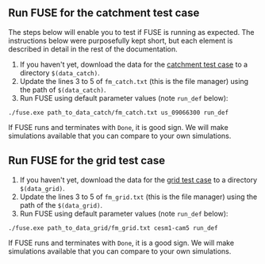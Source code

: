 ## Run FUSE for the catchment test case

The steps below will enable you to test if FUSE is running as expected. The instructions below were purposefully kept short, but each element is described in detail in the rest of the documentation.

1. If you haven't yet, download the data for the [catchment test case](https://dl.dropboxusercontent.com/s/f6omcgz8hsirlr0/fuse_catch.zip?dl=0) to a directory `$(data_catch)`.
1. Update the lines 3 to 5 of `fm_catch.txt` (this is the file manager) using the path of `$(data_catch)`.
1. Run FUSE using default parameter values (note `run_def` below):

```
./fuse.exe path_to_data_catch/fm_catch.txt us_09066300 run_def
```

If FUSE runs and terminates with `Done`, it is good sign. We will make simulations available that you can compare to your own simulations.

## Run FUSE for the grid test case

1. If you haven't yet, download the data for the [grid test case](
https://dl.dropboxusercontent.com/s/g5193e0n01ao33d/fuse_grid.zip?dl=0) to a directory `$(data_grid)`.
1. Update the lines 3 to 5 of `fm_grid.txt` (this is the file manager) using the path of the `$(data_grid)`.
1. Run FUSE using default parameter values (note `run_def` below):

```
./fuse.exe path_to_data_grid/fm_grid.txt cesm1-cam5 run_def
```

If FUSE runs and terminates with `Done`, it is a good sign. We will make simulations available that you can compare to your own simulations.

